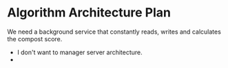 # Algorithm Architecture Plan

We need a background service that constantly reads, writes and calculates the compost score.  

- I don't want to manager server architecture.
- 